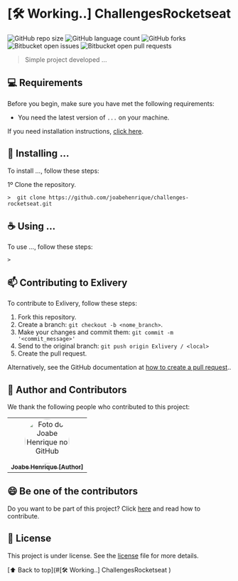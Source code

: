 # [:hammer_and_wrench: Working..] ChallengesRocketseat

![GitHub repo size](https://img.shields.io/github/repo-size/joabehenrique/challenges-rocketseat?style=flat)
![GitHub language count](https://img.shields.io/github/languages/count/joabehenrique/challenges-rocketseat?style=flat)
![GitHub forks](https://img.shields.io/github/forks/joabehenrique/challenges-rocketseat?style=flat)
![Bitbucket open issues](https://img.shields.io/bitbucket/issues/joabehenrique/challenges-rocketseat?style=flat)
![Bitbucket open pull requests](https://img.shields.io/bitbucket/pr-raw/joabehenrique/challenges-rocketseat?style=flat)

> Simple project developed ...

## 💻 Requirements

Before you begin, make sure you have met the following requirements:

- You need the latest version of `...` on your machine.

If you need installation instructions, [click here]("...").

## 🚀 Installing ...

To install ..., follow these steps:

1º Clone the repository.

```
>  git clone https://github.com/joabehenrique/challenges-rocketseat.git
```

## ☕ Using ...

To use ..., follow these steps:

```
>
```

## 📫 Contributing to Exlivery

To contribute to Exlivery, follow these steps:

1. Fork this repository.
2. Create a branch: `git checkout -b <nome_branch>`.
3. Make your changes and commit them: `git commit -m '<commit_message>'`
4. Send to the original branch: `git push origin Exlivery / <local>`
5. Create the pull request.

Alternatively, see the GitHub documentation at [how to create a pull request](https://help.github.com/en/github/collaborating-with-issues-and-pull-requests/creating-a-pull-request)..

## 🤝 Author and Contributors

We thank the following people who contributed to this project:

<table>
  <tr>
    <td align="center">
      <a href="https://github.com/joabehenrique">
        <img src="https://avatars3.githubusercontent.com/u/64988299" width="100px" style="border-radius: 90px" alt="Foto do Joabe Henrique no GitHub"/><br>
        <sub>
          <b>Joabe Henrique [Author]</b>
        </sub>
      </a>
    </td>
  </tr>
</table>

## 😄 Be one of the contributors<br>

Do you want to be part of this project? Click [here](https://github.com/joabehenrique/challenges-rocketseat/blob/main/CONTRIBUTING.md) and read how to contribute.

## 📝 License

This project is under license. See the [license](https://github.com/joabehenrique/challenges-rocketseat/blob/main/LICENSE.md) file for more details.

[⬆ Back to top](#[:hammer_and_wrench: Working..] ChallengesRocketseat )<br>
